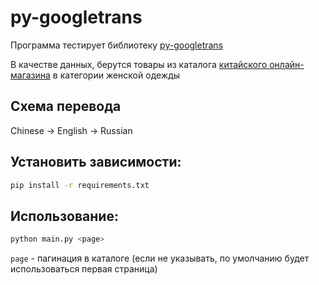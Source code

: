 py-googletrans
==============

Программа тестирует библиотеку [py-googletrans](https://github.com/ssut/py-googletrans)

В качестве данных, берутся товары из каталога [китайского онлайн-магазина](
https://list.jd.com/) в категории женской одежды

Схема перевода
--------------
Chinese -> English -> Russian

Установить зависимости:
-----------------------

```bash
pip install -r requirements.txt
```

Использование:
--------------

```bash
python main.py <page>
```

`page` - пагинация в каталоге (если не указывать, по умолчанию будет использоваться первая страница)